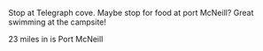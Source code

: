 Stop at Telegraph cove.
Maybe stop for food at port McNeill?  Great swimming at the campsite!

23 miles in is Port McNeill
